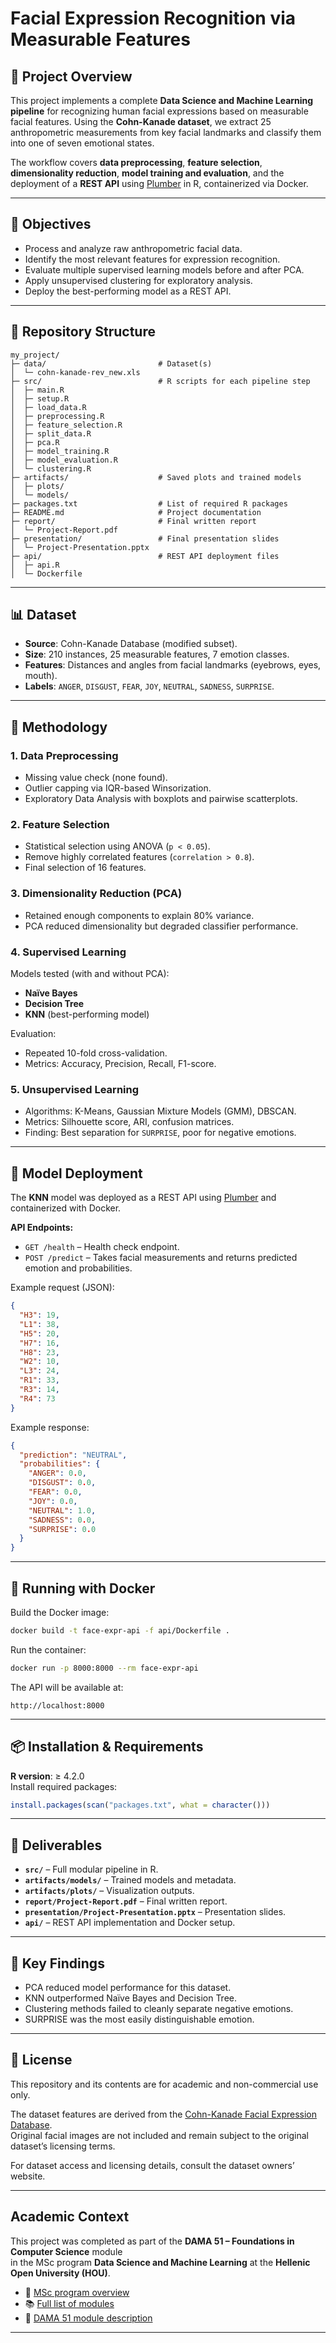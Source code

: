 # Facial Expression Recognition via Measurable Features

## 📌 Project Overview
This project implements a complete **Data Science and Machine Learning pipeline** for recognizing human facial expressions based on measurable facial features. Using the **Cohn-Kanade dataset**, we extract 25 anthropometric measurements from key facial landmarks and classify them into one of seven emotional states.

The workflow covers **data preprocessing**, **feature selection**, **dimensionality reduction**, **model training and evaluation**, and the deployment of a **REST API** using [Plumber](https://www.rplumber.io/) in R, containerized via Docker.

---

## 🎯 Objectives
- Process and analyze raw anthropometric facial data.
- Identify the most relevant features for expression recognition.
- Evaluate multiple supervised learning models before and after PCA.
- Apply unsupervised clustering for exploratory analysis.
- Deploy the best-performing model as a REST API.

---

## 📂 Repository Structure
```
my_project/
├─ data/                         # Dataset(s)
│  └─ cohn-kanade-rev_new.xls
├─ src/                          # R scripts for each pipeline step
│  ├─ main.R
│  ├─ setup.R
│  ├─ load_data.R
│  ├─ preprocessing.R
│  ├─ feature_selection.R
│  ├─ split_data.R
│  ├─ pca.R
│  ├─ model_training.R
│  ├─ model_evaluation.R
│  └─ clustering.R
├─ artifacts/                    # Saved plots and trained models
│  ├─ plots/
│  └─ models/
├─ packages.txt                  # List of required R packages
├─ README.md                     # Project documentation
├─ report/                       # Final written report
│  └─ Project-Report.pdf
├─ presentation/                 # Final presentation slides
│  └─ Project-Presentation.pptx
├─ api/                          # REST API deployment files
│  ├─ api.R
│  └─ Dockerfile
```

---

## 📊 Dataset
- **Source**: Cohn-Kanade Database (modified subset).
- **Size**: 210 instances, 25 measurable features, 7 emotion classes.
- **Features**: Distances and angles from facial landmarks (eyebrows, eyes, mouth).
- **Labels**: `ANGER`, `DISGUST`, `FEAR`, `JOY`, `NEUTRAL`, `SADNESS`, `SURPRISE`.

---

## 🔬 Methodology

### **1. Data Preprocessing**
- Missing value check (none found).
- Outlier capping via IQR-based Winsorization.
- Exploratory Data Analysis with boxplots and pairwise scatterplots.

### **2. Feature Selection**
- Statistical selection using ANOVA (`p < 0.05`).
- Remove highly correlated features (`correlation > 0.8`).
- Final selection of 16 features.

### **3. Dimensionality Reduction (PCA)**
- Retained enough components to explain 80% variance.
- PCA reduced dimensionality but degraded classifier performance.

### **4. Supervised Learning**
Models tested (with and without PCA):
- **Naïve Bayes**
- **Decision Tree**
- **KNN** (best-performing model)

Evaluation:
- Repeated 10-fold cross-validation.
- Metrics: Accuracy, Precision, Recall, F1-score.

### **5. Unsupervised Learning**
- Algorithms: K-Means, Gaussian Mixture Models (GMM), DBSCAN.
- Metrics: Silhouette score, ARI, confusion matrices.
- Finding: Best separation for `SURPRISE`, poor for negative emotions.

---

## 🚀 Model Deployment
The **KNN** model was deployed as a REST API using [Plumber](https://www.rplumber.io/) and containerized with Docker.

**API Endpoints:**
- `GET /health` – Health check endpoint.
- `POST /predict` – Takes facial measurements and returns predicted emotion and probabilities.

Example request (JSON):
```json
{
  "H3": 19,
  "L1": 38,
  "H5": 20,
  "H7": 16,
  "H8": 23,
  "W2": 10,
  "L3": 24,
  "R1": 33,
  "R3": 14,
  "R4": 73
}
```

Example response:
```json
{
  "prediction": "NEUTRAL",
  "probabilities": {
    "ANGER": 0.0,
    "DISGUST": 0.0,
    "FEAR": 0.0,
    "JOY": 0.0,
    "NEUTRAL": 1.0,
    "SADNESS": 0.0,
    "SURPRISE": 0.0
  }
}
```

---

## 🐳 Running with Docker
Build the Docker image:
```bash
docker build -t face-expr-api -f api/Dockerfile . 
```
Run the container:
```bash
docker run -p 8000:8000 --rm face-expr-api
```

The API will be available at:
```
http://localhost:8000
```

---

## 📦 Installation & Requirements
**R version**: ≥ 4.2.0  
Install required packages:
```r
install.packages(scan("packages.txt", what = character()))
```

---

## 📑 Deliverables
- **`src/`** – Full modular pipeline in R.
- **`artifacts/models/`** – Trained models and metadata.
- **`artifacts/plots/`** – Visualization outputs.
- **`report/Project-Report.pdf`** – Final written report.
- **`presentation/Project-Presentation.pptx`** – Presentation slides.
- **`api/`** – REST API implementation and Docker setup.

---

## 🧠 Key Findings
- PCA reduced model performance for this dataset.
- KNN outperformed Naïve Bayes and Decision Tree.
- Clustering methods failed to cleanly separate negative emotions.
- SURPRISE was the most easily distinguishable emotion.

---

## 📜 License
This repository and its contents are for academic and non-commercial use only.

The dataset features are derived from the [Cohn-Kanade Facial Expression Database](https://www.pitt.edu/~emotion/ck-spread.htm).  
Original facial images are not included and remain subject to the original dataset’s licensing terms.

For dataset access and licensing details, consult the dataset owners’ website.

---

## Academic Context
This project was completed as part of the **DAMA 51 – Foundations in Computer Science** module  
in the MSc program **Data Science and Machine Learning** at the **Hellenic Open University (HOU)**.

- 🔗 [MSc program overview](https://www.eap.gr/en/data-science-and-machine-learning/)  
- 📚 [Full list of modules](https://www.eap.gr/en/data-science-and-machine-learning/topics/)  
- 📄 [DAMA 51 module description](https://www.eap.gr/en/data-science-and-machine-learning/topics/#dama51)

---
